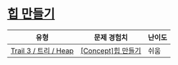 # [힙 만들기](https://www.codetree.ai/trails/complete/curated-cards/intro-max-heap)

|유형|문제 경험치|난이도|
|---|---|---|
|[Trail 3 / 트리 / Heap](https://www.codetree.ai/trail-info/novice-high/)|[[Concept]힙 만들기](https://www.codetree.ai/trails/complete/curated-cards/intro-max-heap/)|쉬움|

